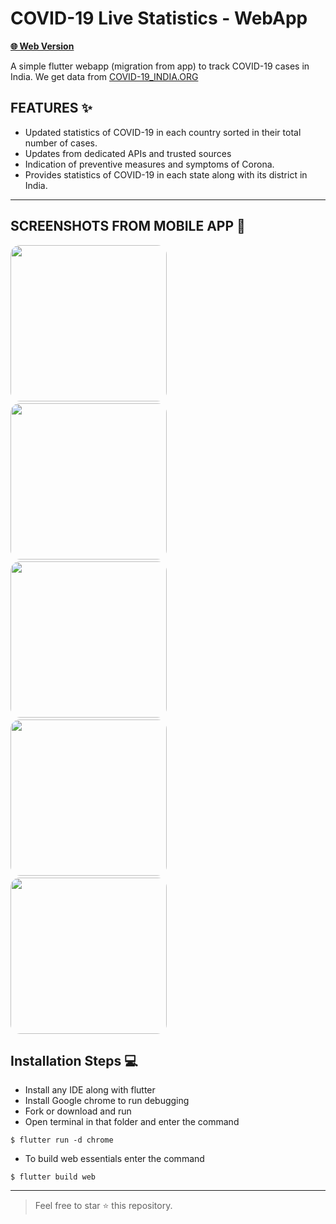 #  COVID-19 Live Statistics - WebApp

 **[🌐 Web Version ](https://covid19countsweb.now.sh/#/ "VISIT WEBSITE 🌐")**


 A simple flutter webapp (migration from app) to track COVID-19 cases in India.
We get data from [COVID-19_INDIA.ORG](https://api.covid19india.org "COVID-19 India.org")


## FEATURES ✨
-  Updated statistics of COVID-19 in each country sorted in their total number of cases.
-  Updates from dedicated APIs and trusted sources
-  Indication of preventive measures and symptoms of Corona.
-  Provides statistics of COVID-19 in each state along with its district in India.

------------

##  SCREENSHOTS FROM MOBILE APP 📸
<img src="https://covid19counts.now.sh/images/screenshot-1.png" width="250" style="border-radius: 15px">&nbsp;&nbsp;&nbsp; <img src="https://covid19counts.now.sh/images/screenshot-2.png" width="250" style="border-radius: 15px">&nbsp;&nbsp;&nbsp;<img src="https://covid19counts.now.sh/images/screenshot-3.png" width="250" style="border-radius: 15px">&nbsp;&nbsp;&nbsp;<img src="https://covid19counts.now.sh/images/screenshot-4.png" width="250" style="border-radius: 15px">&nbsp;&nbsp;&nbsp;<img src="https://covid19counts.now.sh/images/screenshot-5.png" width="250" style="border-radius: 15px">



##  Installation Steps 💻
-  Install any IDE along with flutter
- Install Google chrome to run debugging
- Fork or download and run
- Open terminal in that folder and enter the command

`$ flutter run -d chrome`

- To build web essentials enter the command

`$ flutter build web`


------------

> Feel free to star ⭐ this repository.

